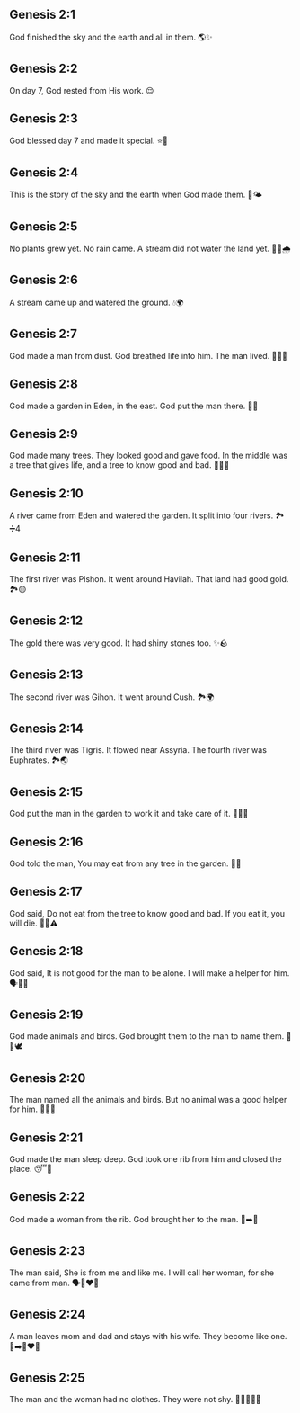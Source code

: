 ## Genesis 2:1
God finished the sky and the earth and all in them. 🌎✨
## Genesis 2:2
On day 7, God rested from His work. 😌
## Genesis 2:3
God blessed day 7 and made it special. ⭐🙏
## Genesis 2:4
This is the story of the sky and the earth when God made them. 📖🌤️
## Genesis 2:5
No plants grew yet. No rain came. A stream did not water the land yet. 🌱🚫🌧️
## Genesis 2:6
A stream came up and watered the ground. 💧🌍
## Genesis 2:7
God made a man from dust. God breathed life into him. The man lived. 👤🫧💨
## Genesis 2:8
God made a garden in Eden, in the east. God put the man there. 🌳🏡
## Genesis 2:9
God made many trees. They looked good and gave food. In the middle was a tree that gives life, and a tree to know good and bad. 🌳🍎🌟
## Genesis 2:10
A river came from Eden and watered the garden. It split into four rivers. 🏞️➗4
## Genesis 2:11
The first river was Pishon. It went around Havilah. That land had good gold. 🏞️🟡
## Genesis 2:12
The gold there was very good. It had shiny stones too. ✨🪨
## Genesis 2:13
The second river was Gihon. It went around Cush. 🏞️🌍
## Genesis 2:14
The third river was Tigris. It flowed near Assyria. The fourth river was Euphrates. 🏞️🌏
## Genesis 2:15
God put the man in the garden to work it and take care of it. 👤🌳🧹
## Genesis 2:16
God told the man, You may eat from any tree in the garden. 🍎😊
## Genesis 2:17
God said, Do not eat from the tree to know good and bad. If you eat it, you will die. 🚫🌳⚠️
## Genesis 2:18
God said, It is not good for the man to be alone. I will make a helper for him. 🗣️👤🤝
## Genesis 2:19
God made animals and birds. God brought them to the man to name them. 🐶🐱🕊️
## Genesis 2:20
The man named all the animals and birds. But no animal was a good helper for him. 🐘🐻❌
## Genesis 2:21
God made the man sleep deep. God took one rib from him and closed the place. 😴🦴
## Genesis 2:22
God made a woman from the rib. God brought her to the man. 👩➡️👨
## Genesis 2:23
The man said, She is from me and like me. I will call her woman, for she came from man. 🗣️👨❤️👩
## Genesis 2:24
A man leaves mom and dad and stays with his wife. They become like one. 👨➡️👩‍❤️‍👨
## Genesis 2:25
The man and the woman had no clothes. They were not shy. 🙂👩‍🦰👨‍🦱
